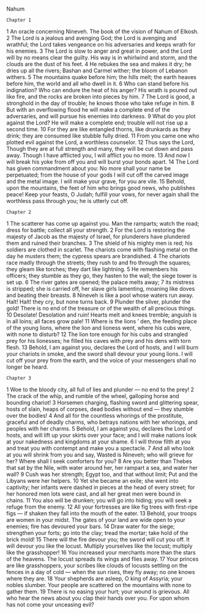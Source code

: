 Nahum

	Chapter 1

1	An oracle concerning Nineveh. The book of the vision of Nahum of Elkosh.
2	The Lord is a jealous and avenging God; the Lord is avenging and wrathful; the Lord takes vengeance on his adversaries and keeps wrath for his enemies.
3	The Lord is slow to anger and great in power, and the Lord will by no means clear the guilty. His way is in whirlwind and storm, and the clouds are the dust of his feet.
4	He rebukes the sea and makes it dry; he dries up all the rivers; Bashan and Carmel wither; the bloom of Lebanon withers.
5	The mountains quake before him; the hills melt; the earth heaves before him, the world and all who dwell in it.
6	Who can stand before his indignation? Who can endure the heat of his anger? His wrath is poured out like fire, and the rocks are broken into pieces by him.
7	The Lord is good, a stronghold in the day of trouble; he knows those who take refuge in him.
8	But with an overflowing flood he will make a complete end of the adversaries, and will pursue his enemies into darkness.
9	What do you plot against the Lord? He will make a complete end; trouble will not rise up a second time.
10	For they are like entangled thorns, like drunkards as they drink; they are consumed like stubble fully dried.
11	From you came one who plotted evil against the Lord, a worthless counselor.
12	Thus says the Lord, Though they are at full strength and many, they will be cut down and pass away. Though I have afflicted you, I will afflict you no more.
13	And now I will break his yoke from off you and will burst your bonds apart.
14	The Lord has given commandment about you: No more shall your name be perpetuated; from the house of your gods I will cut off the carved image and the metal image. I will make your grave, for you are vile.
15	Behold, upon the mountains, the feet of him who brings good news, who publishes peace! Keep your feasts, O Judah; fulfill your vows, for never again shall the worthless pass through you; he is utterly cut off.

	Chapter 2

1	The scatterer has come up against you. Man the ramparts; watch the road; dress for battle; collect all your strength.
2	For the Lord is restoring the majesty of Jacob as the majesty of Israel, for plunderers have plundered them and ruined their branches.
3	The shield of his mighty men is red; his soldiers are clothed in scarlet. The chariots come with flashing metal on the day he musters them; the cypress spears are brandished.
4	The chariots race madly through the streets; they rush to and fro through the squares; they gleam like torches; they dart like lightning.
5	He remembers his officers; they stumble as they go, they hasten to the wall; the siege tower is set up.
6	The river gates are opened; the palace melts away;
7	its mistress is stripped; she is carried off, her slave girls lamenting, moaning like doves and beating their breasts.
8	Nineveh is like a pool whose waters run away. Halt! Halt! they cry, but none turns back.
9	Plunder the silver, plunder the gold! There is no end of the treasure or of the wealth of all precious things.
10	Desolate! Desolation and ruin! Hearts melt and knees tremble; anguish is in all loins; all faces grow pale!
11	Where is the lions ’ den, the feeding place of the young lions, where the lion and lioness went, where his cubs were, with none to disturb?
12	The lion tore enough for his cubs and strangled prey for his lionesses; he filled his caves with prey and his dens with torn flesh.
13	Behold, I am against you, declares the Lord of hosts, and I will burn your chariots in smoke, and the sword shall devour your young lions. I will cut off your prey from the earth, and the voice of your messengers shall no longer be heard.

	Chapter 3

1	Woe to the bloody city, all full of lies and plunder — no end to the prey!
2	The crack of the whip, and rumble of the wheel, galloping horse and bounding chariot!
3	Horsemen charging, flashing sword and glittering spear, hosts of slain, heaps of corpses, dead bodies without end — they stumble over the bodies!
4	And all for the countless whorings of the prostitute, graceful and of deadly charms, who betrays nations with her whorings, and peoples with her charms.
5	Behold, I am against you, declares the Lord of hosts, and will lift up your skirts over your face; and I will make nations look at your nakedness and kingdoms at your shame.
6	I will throw filth at you and treat you with contempt and make you a spectacle.
7	And all who look at you will shrink from you and say, Wasted is Nineveh; who will grieve for her? Where shall I seek comforters for you?
8	Are you better than Thebes that sat by the Nile, with water around her, her rampart a sea, and water her wall?
9	Cush was her strength; Egypt too, and that without limit; Put and the Libyans were her helpers.
10	Yet she became an exile; she went into captivity; her infants were dashed in pieces at the head of every street; for her honored men lots were cast, and all her great men were bound in chains.
11	You also will be drunken; you will go into hiding; you will seek a refuge from the enemy.
12	All your fortresses are like fig trees with first-ripe figs — if shaken they fall into the mouth of the eater.
13	Behold, your troops are women in your midst. The gates of your land are wide open to your enemies; fire has devoured your bars.
14	Draw water for the siege; strengthen your forts; go into the clay; tread the mortar; take hold of the brick mold!
15	There will the fire devour you; the sword will cut you off. It will devour you like the locust. Multiply yourselves like the locust; multiply like the grasshopper!
16	You increased your merchants more than the stars of the heavens. The locust spreads its wings and flies away.
17	Your princes are like grasshoppers, your scribes like clouds of locusts settling on the fences in a day of cold — when the sun rises, they fly away; no one knows where they are.
18	Your shepherds are asleep, O king of Assyria; your nobles slumber. Your people are scattered on the mountains with none to gather them.
19	There is no easing your hurt; your wound is grievous. All who hear the news about you clap their hands over you. For upon whom has not come your unceasing evil?

